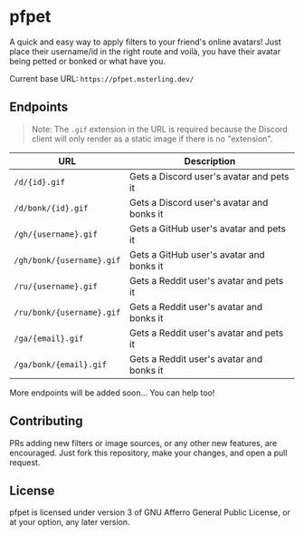 # pfpet

A quick and easy way to apply filters to your friend's online avatars!
Just place their username/id in the right route and voilà, you have their avatar being petted or bonked or what have you.

Current base URL: `https://pfpet.msterling.dev/`

## Endpoints

> Note: The `.gif` extension in the URL is required because the Discord client will only render as a static image if there is no "extension".

| URL                       | Description                               |
| ------------------------- | ----------------------------------------- |
| `/d/{id}.gif`             | Gets a Discord user's avatar and pets it  |
| `/d/bonk/{id}.gif`        | Gets a Discord user's avatar and bonks it |
| `/gh/{username}.gif`      | Gets a GitHub user's avatar and pets it   |
| `/gh/bonk/{username}.gif` | Gets a GitHub user's avatar and bonks it  |
| `/ru/{username}.gif`      | Gets a Reddit user's avatar and pets it   |
| `/ru/bonk/{username}.gif` | Gets a Reddit user's avatar and bonks it  |
| `/ga/{email}.gif`         | Gets a Reddit user's avatar and pets it   |
| `/ga/bonk/{email}.gif`    | Gets a Reddit user's avatar and bonks it  |

More endpoints will be added soon... You can help too!

## Contributing

PRs adding new filters or image sources, or any other new features, are encouraged.
Just fork this repository, make your changes, and open a pull request.

## License

pfpet is licensed under version 3 of GNU Afferro General Public License, or at your option, any later version.
